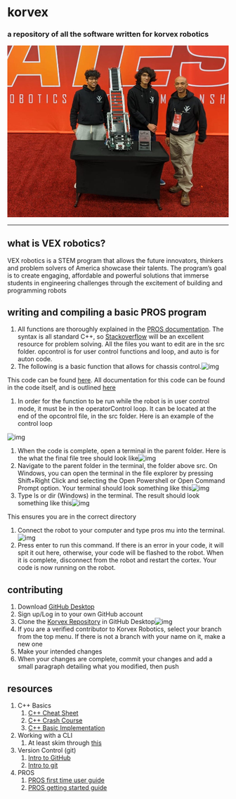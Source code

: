 # korvex

### a repository of all the software written for korvex robotics

![US](/media/itookthewoktopoland.jpeg?raw=true "We won States!")

------

## what is VEX robotics?

VEX robotics is a STEM program that allows the future innovators, thinkers and problem solvers of America showcase their talents. The program’s goal is to create engaging, affordable and powerful solutions that immerse students in engineering challenges through the excitement of building and programming robots 

## writing and compiling a basic PROS program

1. All functions are thoroughly explained in the [PROS documentation](https://pros.cs.purdue.edu/v5/api/index.html). The syntax is all standard C++, so [Stackoverflow](https://stackoverflow.com/) will be an excellent resource for problem solving. All the files you want to edit are in the src folder. opcontrol is for user control functions and loop, and auto is for auton code. 
2. The following is a basic function that allows for chassis control.![img](https://lh3.googleusercontent.com/4uhuqIEbZxsJ41i5F7IFF58_EQf2IzKnMJoBWgrTMe5Sy-io0iFBCVR6hc8zMfyx-4Df1tq734W_UDF7DyzSKQNUnP7OxKWMDbRp3iRfLOzwrcQ0WC5usUnvEtQ6bl7Gzudo4LGR)

This code can be found [here](https://github.com/djmango/korvex/blob/master/InTheZone/KorvexV1/src/opcontrol.c). All documentation for this code can be found in the code itself, and is outlined [here](https://github.com/djmango/korvex/tree/master/InTheZone/README.old.md)

1. In order for the function to be run while the robot is in user control mode, it must be in the operatorControl loop. It can be located at the end of the opcontrol file, in the src folder. Here is an example of the control loop

![img](https://lh5.googleusercontent.com/JIGfrzqswmYMGX4p2XXwcGUZI0WM3RzqwOdtRw4Xoh3QVThOFzb_Smh9xJPbgbqi4ZCCPbKChZ3U3kquBZbf-Rs4xObBIAkBHWxVVGMyT4SxCjBRgH9oirlrnWgHQs0WVw7532zJ)

1. When the code is complete, open a terminal in the parent folder. Here is the what the final file tree should look like![img](https://lh5.googleusercontent.com/QEtypP8GkS0ByjxB_YIdCOr85BvLZ-dR-CFbHC3yK1Ec1-JGoaTJOkk5HtXNQPd5SXUrAN_5KZAxQBVsLCALjeFqMH3UE8OxYgpwHRIkBKsbCnOepbIPuDjb0D9MVx_Q0FeYWN9r)
2. Navigate to the parent folder in the terminal, the folder above src. On Windows, you can open the terminal in the file explorer by pressing Shift+Right Click and selecting the Open Powershell or Open Command Prompt option. Your terminal should look something like this![img](https://lh3.googleusercontent.com/ByR26qbAQnzd7-d0ka-Wa3YkeHp2nCq3fW_sM0Z3flPOOgarrsLTygdqaN8DUagL5wNwLBwLxJH_QL_Mh-Ksz6hsMtp5XcPsWsibdJpj1m4JYqbKxZaMVx66xCNLhd7xJjrQ3Dy-)
3. Type ls or dir (Windows) in the terminal. The result should look something like this![img](https://lh3.googleusercontent.com/4xAtic_Mq_38RfFKfeG2h1kbX5otFLlpZ2wiK8pj_kDaM2H2ITiIKdYEgASsJuFaNSUI4EGosUOoW39w9dBnQjzUpu1RClXE1ueOJKPirUiTNZUpFCuKpA4RKhl4LHkwGJka66b9)

This ensures you are in the correct directory

1. Connect the robot to your computer and type pros mu into the terminal.![img](https://lh3.googleusercontent.com/SRTVxNUObkQGGJ3wO72Zr3iIRPzJMNzeJehSA_osrG6PsFICP3HP48E2p8W9uxIfh8aBDz7rOzcH-3tEuyFvLNgcu7aV_XQHwdsIKv6HO-A13tEwKy7m8w3__NOGWi1cf0TYDMiu)
2. Press enter to run this command. If there is an error in your code, it will spit it out here, otherwise, your code will be flashed to the robot. When it is complete, disconnect from the robot and restart the cortex. Your code is now running on the robot.

## contributing

1. Download [GitHub Desktop](https://desktop.github.com/)
2. Sign up/Log in to your own GitHub account
3. Clone the [Korvex Repository](https://github.com/djmango/korvex.git) in GitHub Desktop![img](https://lh6.googleusercontent.com/gZbZLBOrxRRPeolDaJm2wX8DJXvf-nKCCTUI7GqF71pDOw8TAtjV_4G2XutL7tg4qTUhT7jFjhNj9Wdcr5XSjk_VEc4c6FzXgdXEmTvYPwGKlPlum5_3F-wjz2gEPRAjy4aeyVuX)
4. If you are a verified contributor to Korvex Robotics, select your branch from the top menu. If there is not a branch with your name on it, make a new one
5. Make your intended changes
6. When your changes are complete, commit your changes and add a small paragraph detailing what you modified, then push

## resources

1. C++ Basics
   1. [C++ Cheat Sheet](https://github.com/gibsjose/cpp-cheat-sheet)
   2. [C++ Crash Course](https://www.labri.fr/perso/nrougier/teaching/c++-crash-course/index.html)
   3. [C++ Basic Implementation](https://www.programiz.com/cpp-programming/return-reference)
2. Working with a CLI
   1. At least skim through [this](https://github.com/jlevy/the-art-of-command-line/blob/master/README.md)
3. Version Control (git)
   1. [Intro to GitHub](https://guides.github.com/activities/hello-world/)
   2. [Intro to git](https://guides.github.com/introduction/git-handbook/)
4. PROS
   1. [PROS first time user guide](https://pros.cs.purdue.edu/v5/getting-started/new-users.html)
   2. [PROS getting started guide](https://pros.cs.purdue.edu/v5/getting-started/index.html)

